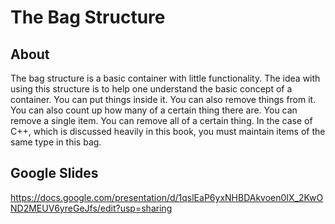 # The Bag Structure

## About

The bag structure is a basic container with little functionality. The idea with
using this structure is to help one understand the basic concept of a
container. You can put things inside it. You can also remove things from it.
You can also count up how many of a certain thing there are. You can remove a
single item. You can remove all of a certain thing. In the case of C++, which
is discussed heavily in this book, you must maintain items of the same type in
this bag.

## Google Slides

https://docs.google.com/presentation/d/1qslEaP6yxNHBDAkvoen0IX_2KwOND2MEUV6yreGeJfs/edit?usp=sharing
